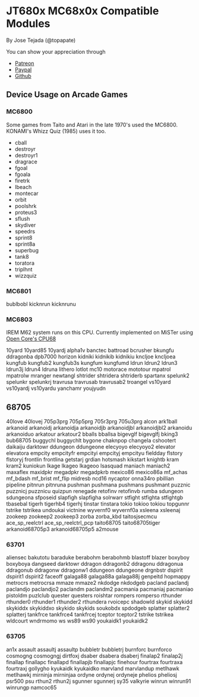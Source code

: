 # JT680x MC68x0x Compatible Modules

By Jose Tejada (@topapate)

You can show your appreciation through
* [Patreon](https://patreon.com/jotego)
* [Paypal](https://paypal.me/topapate)
* [Github](https://github.com/sponsors/jotego)

## Device Usage on Arcade Games

### MC6800

Some games from Taito and Atari in the late 1970's used the MC6800. KONAMI's Whizz Quiz (1985) uses it too.

- cball
- destroyr
- destroyr1
- dragrace
- fgoal
- fgoala
- firetrk
- lbeach
- montecar
- orbit
- poolshrk
- proteus3
- sflush
- skydiver
- speedrs
- sprint8
- sprint8a
- superbug
- tank8
- toratora
- triplhnt
- wizzquiz

### MC6801

bublbobl
kicknrun
kicknrunu

### MC6803

IREM M62 system runs on this CPU. Currently implemented on MiSTer using [Open Core's CPU68](https://github.com/MiSTer-devel/Arcade-IremM62_MiSTer/blob/master/rtl/6800/cpu68.vhd)

10yard
10yard85
10yardj
alpha1v
banctec
battroad
bcrusher
bkungfu
ddragonba
dpb7000
horizon
kidniki
kidnikib
kidnikiu
kncljoe
kncljoea
kungfub
kungfub2
kungfub3s
kungfum
kungfumd
ldrun
ldrun2
ldrun3
ldrun3j
ldrun4
ldruna
lithero
lotlot
mc10
motorace
mototour
mpatrol
mpatrolw
mranger
newtangl
shtrider
shtridera
shtriderb
spartanx
spelunk2
spelunkr
spelunkrj
travrusa
travrusab
travrusab2
troangel
vs10yard
vs10yardj
vs10yardu
yanchamr
youjyudn

## 68705

40love
40lovej
705p3prg
705p5prg
705r3prg
705u3prg
alcon
ark1ball
arkanoid
arkanoidj
arkanoidja
arkanoidjb
arkanoidjbl
arkanoidjbl2
arkanoidu
arkanoiduo
arkatour
arkatour2
bballs
bballsa
bigevglf
bigevglfj
bking3
bub68705
buggychl
buggychlt
bygone
chaknpop
changela
cshootert
daikaiju
darktowr
ddungeon
ddungeone
elecyoyo
elecyoyo2
elevator
elevatora
empcity
empcityfr
empcityi
empcityj
empcityu
fieldday
flstory
flstoryj
frontlin
frontlina
getstarj
grdian
hotsmash
kikstart
knightb
kram
kram2
kuniokun
lkage
lkageo
lkageoo
lsasquad
maniach
maniach2
maxaflex
maxidpkr
megadpkr
megadpkrb
mexico86
mexico86a
mf_achas
mf_bdash
mf_brist
mf_flip
midresb
ncd16
nycaptor
onna34ro
pbillian
pipeline
pitnrun
pitnruna
pushman
pushmana
pushmans
pushmant
puzznic
puzznicj
puzznicu
quizpun
renegade
retofinv
retofinvb
rumba
sdungeon
sdungeona
sfposeid
slapfigh
slapfigha
solrwarr
stfight
stfighta
stfightgb
tbasebal
tigerh
tigerhb4
tigerhj
tinstar
tinstara
tokio
tokioo
tokiou
topgunnr
tstrike
tstrikea
undoukai
victnine
wyvernf0
wyvernf0a
xsleena
xsleenaj
zookeep
zookeep2
zookeep3
zorba
zorba_kbd
taitosjsecmcu
ace_sp_reelctrl
ace_sp_reelctrl_pcp
taito68705
taito68705tiger
arkanoid68705p3
arkanoid68705p5
a2mouse

### 63701

aliensec
bakutotu
baraduke
berabohm
berabohmb
blastoff
blazer
boxyboy
boxyboya
dangseed
darktowr
ddragon
ddragonb2
ddragonu
ddragonua
ddragonub
ddragonw
ddragonw1
ddungeon
ddungeone
drgnbstr
dspirit
dspirit1
dspirit2
faceoff
galaga88
galaga88a
galaga88j
genpeitd
hopmappy
metrocrs
metrocrsa
mmaze
mmaze2
nkdodge
nkdodgeb
pacland
paclandj
paclandjo
paclandjo2
paclandm
paclandm2
pacmania
pacmaniaj
pacmaniao
pistoldm
puzlclub
quester
questers
roishtar
rompers
romperso
rthunder
rthunder0
rthunder1
rthunder2
rthundera
rvoicepc
shadowld
skykid
skykidd
skykiddx
skykiddxo
skykido
skykids
soukobdx
spdodgeb
splatter
splatter2
splatterj
tankfrce
tankfrce4
tankfrcej
tceptor
tceptor2
tstrike
tstrikea
wldcourt
wndrmomo
ws
ws89
ws90
youkaidk1
youkaidk2

### 63705

an1x
assault
assaultj
assaultp
bubbletr
bubbletrj
burnforc
burnforco
cosmogng
cosmogngj
dirtfoxj
dsaber
dsabera
dsaberj
finalap2
finalap2j
finallap
finallapc
finallapd
finallapjb
finallapjc
finehour
fourtrax
fourtraxa
fourtraxj
gollygho
kyukaidk
kyukaidko
marvland
marvlandup
metlhawk
metlhawkj
mirninja
mirninjaa
ordyne
ordynej
ordyneje
phelios
pheliosj
psr500
psu
rthun2
rthun2j
sgunner
sgunnerj
sy35
valkyrie
winrun
winrun91
winrungp
namcoc65

